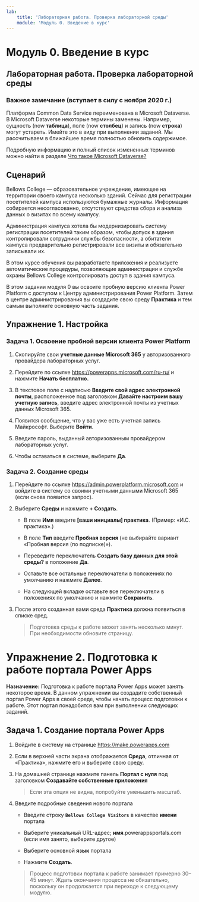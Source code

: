 ```yaml
---
lab:
    title: 'Лабораторная работа. Проверка лабораторной среды'
    module: 'Модуль 0. Введение в курс'
---
```


Модуль 0. Введение в курс
=================================

## Лабораторная работа. Проверка лабораторной среды

### Важное замечание (вступает в силу с ноября 2020 г.)
Платформа Common Data Service переименована в Microsoft Dataverse. В Microsoft Dataverse некоторые термины заменены. Например, сущность (now **таблица**), поле (now **столбец**) и запись (now **строка**) могут устареть. Имейте это в виду при выполнении заданий. Мы рассчитываем в ближайшее время полностью обновить содержимое. 

Подробную информацию и полный список измененных терминов можно найти в разделе [Что такое Microsoft Dataverse?](https://docs.microsoft.com/ru-ru/powerapps/maker/common-data-service/data-platform-intro#terminology-updates)

Сценарий
--------

Bellows College — образовательное учреждение, имеющее на территории своего кампуса несколько зданий. Сейчас для регистрации посетителей кампуса используются бумажные журналы. Информация собирается несогласованно, отсутствуют средства сбора и анализа данных о визитах по всему кампусу.

Администрация кампуса хотела бы модернизировать систему регистрации посетителей таким образом, чтобы допуск в здания контролировали сотрудники службы безопасности, а обитатели кампуса предварительно регистрировали все визиты и обязательно записывали их.

В этом курсе обучения вы разработаете приложения и реализуете автоматические процедуры, позволяющие администрации и службе охраны Bellows College контролировать доступ в здания кампуса.

В этом задании модуля 0 вы освоите пробную версию клиента Power Platform с доступом к Центру администрирования Power Platform. Затем в центре администрирования вы создадите свою среду **Практика** и тем самым выполните основную часть задания.

## Упражнение 1. Настройка

### Задача 1. Освоение пробной версии клиента Power Platform

1. Скопируйте свои **учетные данные Microsoft 365** у авторизованного провайдера лабораторных услуг.

2. Перейдите по ссылке <https://powerapps.microsoft.com/ru-ru/> и нажмите **Начать бесплатно.**

3. В текстовое поле с надписью **Введите свой адрес электронной почты**, расположенное под заголовком **Давайте настроим вашу учетную запись**, введите адрес электронной почты из учетных данных Microsoft 365.

4. Появится сообщение, что у вас уже есть учетная запись Майкрософт. Выберите **Войти**.

5. Введите пароль, выданный авторизованным провайдером лабораторных услуг. 

6. Чтобы оставаться в системе, выберите **Да**.

### Задача 2. Создание среды

1.  Перейдите по ссылке <https://admin.powerplatform.microsoft.com> и войдите в систему со своими учетными данными Microsoft 365 (если снова появится запрос).

2. Выберите **Среды** и нажмите **+ Создать**.

    - В поле **Имя** введите **[ваши инициалы] практика**. (Пример: «И.С. практика».)
    
    - В поле **Тип** введите **Пробная версия** (не выбирайте вариант «Пробная версия (по подписке)»).
    
    - Переведите переключатель **Создать базу данных для этой среды?** в положение **Да**.
    
    - Оставьте все остальные переключатели в положениях по умолчанию и нажмите **Далее**.
    
    - На следующей вкладке оставьте все переключатели в положениях по умолчанию и нажмите **Сохранить**.

3. После этого созданная вами среда **Практика** должна появиться в списке сред. 

    > Подготовка среды к работе может занять несколько минут. При необходимости обновите страницу.

# Упражнение 2. Подготовка к работе портала Power Apps

**Назначение:** Подготовка к работе портала Power Apps может занять некоторое время. В данном упражнении вы создадите собственный портал Power Apps в своей среде, чтобы начать процесс подготовки к работе. Этот портал понадобится вам при выполнении следующих заданий.

## Задача 1. Создание портала Power Apps

1.  Войдите в систему на странице <https://make.powerapps.com>

2.  Если в верхней части экрана отображается **Среда**, отличная от «Практика», нажмите его и выберите свою среду.

3.  На домашней странице нажмите панель **Портал с нуля** под заголовком **Создавайте собственные приложения**

    > Если эта опция не видна, попробуйте уменьшить масштаб.

4.  Введите подробные сведения нового портала

    -   Введите строку **```Bellows College Visitors```** в качестве **имени** портала

    -   Выберите уникальный URL-адрес; **имя**.powerappsportals.com (если имя занято, выберите другое)

    -   Выберите основной **язык** портала

    -   Нажмите **Создать**.

    > Процесс подготовки портала к работе занимает примерно 30–45 минут. Ждать окончания процесса не обязательно, поскольку он продолжается при переходе к следующему модулю.
